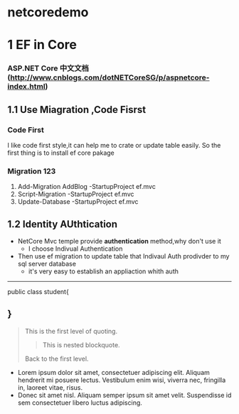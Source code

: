 # netcoredemo

1 EF in Core
===========
### ASP.NET Core 中文文档(http://www.cnblogs.com/dotNETCoreSG/p/aspnetcore-index.html) ###

1.1 Use Miagration ,Code Fisrst
---------------
 ### Code First  ###
 I like code first style,it can help me to crate or update table easily.
 So the first thing is to install ef core pakage
 ### Migration 123 ####
 1. Add-Migration AddBlog -StartupProject ef.mvc
 2. Script-Migration -StartupProject ef.mvc
 3. Update-Database -StartupProject ef.mvc
 
 1.2 Identity AUthtication
 --------------------------
 * NetCore Mvc temple provide __authentication__ method,why don't use it
      * I choose Indivual Authentication
  * Then use ef migration to update table that Indivaul Auth prodivder to my sql server database
     * it's very easy to establish an appliaction whith auth 
 
 ---
 public class student{

}
 ---
 
 > This is the first level of quoting.
>
> > This is nested blockquote.
>
> Back to the first level.

*   Lorem ipsum dolor sit amet, consectetuer adipiscing elit.
    Aliquam hendrerit mi posuere lectus. Vestibulum enim wisi,
    viverra nec, fringilla in, laoreet vitae, risus.
*   Donec sit amet nisl. Aliquam semper ipsum sit amet velit.
    Suspendisse id sem consectetuer libero luctus adipiscing.
 
